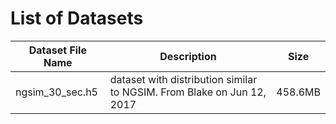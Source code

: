 # List of Datasets

| Dataset File Name         | Description                                                            |  Size |
|---------------------------|------------------------                                                |-------|
|ngsim_30_sec.h5            | dataset with distribution similar to NGSIM. From Blake on Jun 12, 2017 |458.6MB|
